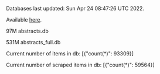 Databases last updated: Sun Apr 24 08:47:26 UTC 2022. 

Available [here](https://github.com/cbeauhilton/ash-db/releases).


97M	abstracts.db

531M	abstracts_full.db

Current number of items in db:
[{"count(*)": 93309}]

Current number of scraped items in db:
[{"count(*)": 59564}]
